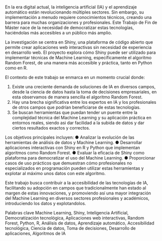 En la era digital actual, la inteligencia artificial (IA) y el aprendizaje automático están
revolucionando múltiples sectores. Sin embargo, su implementación a menudo requiere
conocimientos técnicos, creando una barrera para muchas organizaciones y profesionales.
Este Trabajo de Fin de Máster nace de la necesidad de democratizar estas tecnologías,
haciéndolas más accesibles a un público más amplio.

La investigación se centra en Shiny, una plataforma de código abierto que permite crear
aplicaciones web interactivas sin necesidad de experiencia en desarrollo web. El proyecto
explora cómo Shiny puede ser utilizado para implementar técnicas de Machine Learning,
específicamente el algoritmo Random Forest, de una manera más accesible y práctica,
tanto en Python como en R.

El contexto de este trabajo se enmarca en un momento crucial donde:
1. Existe una creciente demanda de soluciones de IA en diversos campos, desde la
ciencia de datos hasta la toma de decisiones empresariales, en esta observamos de
manera sencilla el algoritmo Random Forest.
2. Hay una brecha significativa entre los expertos en IA y los profesionales de otros
campos que podrían beneficiarse de estas tecnologías.
3. Se buscan herramientas que puedan tender un puente entre la complejidad técnica
del Machine Learning y su aplicación práctica en entornos reales, siendo asi dar
facilidad a la subida de datos y dar ciertos resultados exactos y correctos.

Los objetivos principales incluyen:
● Analizar la evolución de las herramientas de análisis de datos y Machine Learning.
● Desarrollar aplicaciones interactivas con Shiny en R y Python que implementan
algoritmos como Random Forest.
● Evaluar la eficacia de Shiny como plataforma para democratizar el uso del Machine
Learning.
● Proporcionar casos de uso prácticos que demuestran cómo profesionales no
especializados en programación pueden utilizar estas herramientas y explotar al
máximo unos datos con este algoritmo.

Este trabajo busca contribuir a la accesibilidad de las tecnologías de IA, facilitando su
adopción en campos que tradicionalmente han estado al margen de estas innovaciones, y
promoviendo así una mayor integración del Machine Learning en diversos sectores
profesionales y académicos, introduciendo los datos y explotandolos.

Palabras clave
Machine Learning, Shiny, Inteligencia Artificial, Democratización tecnológica, Aplicaciones web interactivas, Random Forest,
Python, R, Análisis de datos, Aprendizaje automático, Accesibilidad tecnológica, Ciencia de datos, Toma de decisiones,
Desarrollo de aplicaciones, Algoritmos de IA
